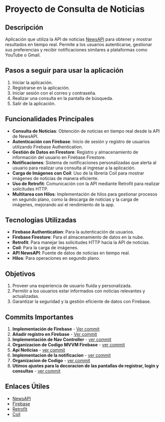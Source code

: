 # Proyecto de Consulta de Noticias

## Descripción
Aplicación que utiliza la API de noticias [NewsAPI](https://newsapi.org/) para obtener y mostrar resultados en tiempo real. Permite a los usuarios autenticarse, gestionar sus preferencias y recibir notificaciones similares a plataformas como YouTube o Gmail.

## Pasos a seguir para usar la aplicación
1. Iniciar la aplicación.
2. Registrarse en la aplicación.
3. Iniciar sesión con el correo y contraseña.
4. Realizar una consulta en la pantalla de búsqueda.
5. Salir de la aplicación.

## Funcionalidades Principales
- **Consulta de Noticias**: Obtención de noticias en tiempo real desde la API de NewsAPI.
- **Autenticación con Firebase**: Inicio de sesión y registro de usuarios utilizando Firebase Authentication.
- **Gestión de Datos en Firestore**: Registro y almacenamiento de información del usuario en Firebase Firestore.
- **Notificaciones**: Sistema de notificaciones personalizadas que alerta al usuario para realizar una consulta al ingresar a la aplicación.
- **Carga de Imágenes con Coil**: Uso de la librería Coil para mostrar imágenes de noticias de manera eficiente.
- **Uso de Retrofit**: Comunicación con la API mediante Retrofit para realizar solicitudes HTTP.
- **Multitarea con Hilos**: Implementación de hilos para gestionar procesos en segundo plano, como la descarga de noticias y la carga de imágenes, mejorando así el rendimiento de la app.

## Tecnologías Utilizadas
- **Firebase Authentication**: Para la autenticación de usuarios.
- **Firebase Firestore**: Para el almacenamiento de datos en la nube.
- **Retrofit**: Para manejar las solicitudes HTTP hacia la API de noticias.
- **Coil**: Para la carga de imágenes.
- **API NewsAPI**: Fuente de datos de noticias en tiempo real.
- **Hilos**: Para operaciones en segundo plano.

## Objetivos
1. Proveer una experiencia de usuario fluida y personalizada.
2. Permitir a los usuarios estar informados con noticias relevantes y actualizadas.
3. Garantizar la seguridad y la gestión eficiente de datos con Firebase.
   
## Commits Importantes
1. **Implementación de Firebase** - [Ver commit](https://github.com/Jharekvd/AppCompose/commit/69d804906f16038a3fb3988b7a4c2e5ef4ee29b7)
2. **Añadir registro en Firebase** - [Ver commit](https://github.com/Jharekvd/AppCompose/commit/3c3d6f3001f6495bffab5271599f5f74040dda24#diff-7c14638f1d1c7e8258381c3d0d9522cf931c2fcb4658dc23ff701f883201fd80)
3. **Implementación de  Nav Controller** - [ver commit](https://github.com/Jharekvd/AppCompose/commit/159557cb3df82725b6f3df1308df55152edddd49)
4. **Organizacion de Codigo MVVM Firebase** - [ver commit](https://github.com/Jharekvd/AppCompose/commit/d0497d449c64b2fdd6df7b2981baa236d04428a4)
5. **Api Noticias** - [ver commit](https://github.com/Jharekvd/AppCompose/commit/99bcb3c55c498c1686e45f726f8b8a488a1fd465)
6. **Implementacion de la notificacion** - [ver commit](https://github.com/Jharekvd/AppCompose/commit/0d056004b49d79426f2b380652157ed88fe438db)
7. **Organizacion de Codigo** - [ver commit](https://github.com/Jharekvd/AppCompose/commit/e50c61c171aaeaf3b9f063bf22c8f93b16ec1fd1)
8. **Utimos ajustes para la decoracion de las pantallas de registrar, login y consultas** - [ver commit](https://github.com/Jharekvd/AppCompose/commit/eb300ac588e3d24aa9ce677de693622ca57a6115)

## Enlaces Útiles
- [NewsAPI](https://newsapi.org/)
- [Firebase](https://firebase.google.com/)
- [Retrofit](https://square.github.io/retrofit/)
- [Coil](https://coil-kt.github.io/coil/)
